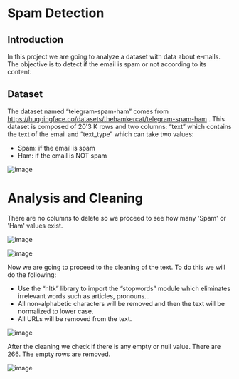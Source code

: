 # Spam Detection

## Introduction

In this project we are going to analyze a dataset with data about e-mails. The objective is to detect if the email is spam or not according to its content.

## Dataset

The dataset named “telegram-spam-ham” comes from https://huggingface.co/datasets/thehamkercat/telegram-spam-ham . 
This dataset is composed of 20'3 K rows and two columns: “text” which contains the text of the email and “text_type” which can take two values:
- Spam: if the email is spam
- Ham: if the email is NOT spam

![image](https://github.com/user-attachments/assets/5b3ca59f-a1fd-4a86-9981-f128129ca4a0)

# Analysis and Cleaning

There are no columns to delete so we proceed to see how many 'Spam' or 'Ham' values exist.

![image](https://github.com/user-attachments/assets/b0a95e2c-678b-4594-aab6-876ac1c57877)

![image](https://github.com/user-attachments/assets/042b7ee6-fda4-48ff-8182-587a016b6d86)

Now we are going to proceed to the cleaning of the text. To do this we will do the following:

- Use the “nltk” library to import the “stopwords” module which eliminates irrelevant words such as articles, pronouns...
- All non-alphabetic characters will be removed and then the text will be normalized to lower case.
- All URLs will be removed from the text. 

![image](https://github.com/user-attachments/assets/ff470f5a-8ef8-40c0-b3f3-a23f242a85d4)

After the cleaning we check if there is any empty or null value. There are 266. The empty rows are removed.

![image](https://github.com/user-attachments/assets/68563ed8-e5c8-49c3-b0a7-4d37f9f94751)




